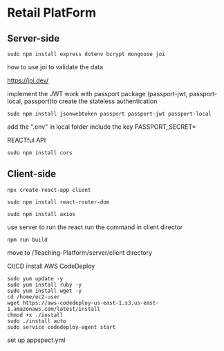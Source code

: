 # Retail PlatForm

## Server-side

```
sudo npm install express dotenv bcrypt mongoose joi
```

how to use joi to validate the data

https://joi.dev/

implement the JWT work with passport package (passport-jwt, passport-local, passport)to create the stateless authentication

```
sudo npm install jsonwebtoken passport passport-jwt passport-local
```

add the ".env" in local folder
include the key
PASSPORT_SECRET=

REACTful API

```
sudo npm install cors
```

## Client-side

```
npx create-react-app client
```

```
sudo npm install react-router-dom
```

```
sudo npm install axios
```

use server to run the react
run the command in client director

```
npm run build
```

move to /Teaching-Platform/server/client directory

CI/CD
install AWS CodeDeploy

```
sudo yum update -y
sudo yum install ruby -y
sudo yum install wget -y
cd /home/ec2-user
wget https://aws-codedeploy-us-east-1.s3.us-east-1.amazonaws.com/latest/install
chmod +x ./install
sudo ./install auto
sudo service codedeploy-agent start
```

set up appspect.yml
